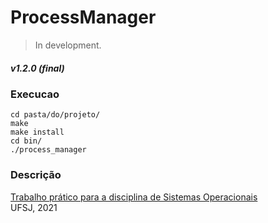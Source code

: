 # ProcessManager
> In development.
##### v1.2.0 (final)

### Execucao
```
cd pasta/do/projeto/
make
make install
cd bin/
./process_manager
```

### Descrição

[Trabalho prático para a disciplina de Sistemas Operacionais](descricao.pdf)  
UFSJ, 2021
